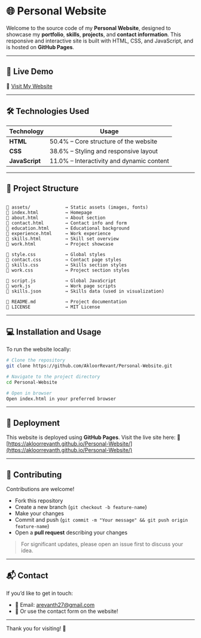 # 🌐 Personal Website

Welcome to the source code of my **Personal Website**, designed to showcase my **portfolio**, **skills**, **projects**, and **contact information**. This responsive and interactive site is built with HTML, CSS, and JavaScript, and is hosted on **GitHub Pages**.

---

## 🚀 Live Demo

🔗 [Visit My Website](https://akloorrevanth.github.io/Personal-Website/)

---

## 🛠️ Technologies Used

| Technology | Usage |
|------------|--------|
| **HTML**   | 50.4% – Core structure of the website |
| **CSS**    | 38.6% – Styling and responsive layout |
| **JavaScript** | 11.0% – Interactivity and dynamic content |

---

## 📁 Project Structure

```

📁 assets/             → Static assets (images, fonts)
📄 index.html          → Homepage
📄 about.html          → About section
📄 contact.html        → Contact info and form
📄 education.html      → Educational background
📄 experience.html     → Work experience
📄 skills.html         → Skill set overview
📄 work.html           → Project showcase

📄 style.css           → Global styles
📄 contact.css         → Contact page styles
📄 skills.css          → Skills section styles
📄 work.css            → Project section styles

📄 script.js           → Global JavaScript
📄 work.js             → Work page scripts
📄 skills.json         → Skills data (used in visualization)

📄 README.md           → Project documentation
📄 LICENSE             → MIT License

````

---

## 💻 Installation and Usage

To run the website locally:

```bash
# Clone the repository
git clone https://github.com/AkloorRevant/Personal-Website.git

# Navigate to the project directory
cd Personal-Website

# Open in browser
Open index.html in your preferred browser
````

---

## 🚢 Deployment

This website is deployed using **GitHub Pages**.
Visit the live site here:
🔗 [https://akloorrevanth.github.io/Personal-Website/](https://akloorrevanth.github.io/Personal-Website/)

---

## 🤝 Contributing

Contributions are welcome!

* Fork this repository
* Create a new branch (`git checkout -b feature-name`)
* Make your changes
* Commit and push (`git commit -m "Your message" && git push origin feature-name`)
* Open a **pull request** describing your changes

> For significant updates, please open an issue first to discuss your idea.

---

## 📬 Contact

If you’d like to get in touch:

* 📧 Email: [arevanth27@gmail.com](mailto:arevanth27@gmail.com)
* 💬 Or use the contact form on the website!

---

Thank you for visiting! 🌟
